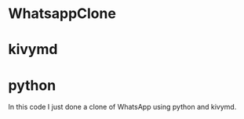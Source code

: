 # WhatsappClone
# kivymd
# python
In this code I just done a clone of WhatsApp using python and kivymd.
